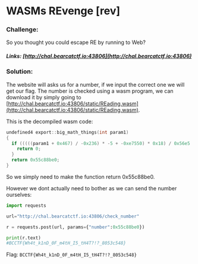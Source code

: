 # WASMs REvenge [rev]

### Challenge:
So you thought you could escape RE by running to Web?
##### Links: [http://chal.bearcatctf.io:43806](http://chal.bearcatctf.io:43806)

### Solution:
The website will asks us for a number, if we input the correct one we will get our flag.
The number is checked using a wasm program, we can download it by simply going to [http://chal.bearcatctf.io:43806/static/REading.wasm](http://chal.bearcatctf.io:43806/static/REading.wasm).

This is the decompiled wasm code:

```c
undefined4 export::big_math_things(int param1)
{
  if (((((param1 + 0x467) / -0x236) * -5 + -0xe7550) * 0x18) / 0x56e5 != -0x5b) {
    return 0;
  }
  return 0x55c88be0;
}
```

So we simply need to make the function return 0x55c88be0.

However we dont actually need to bother as we can send the number ourselves:

```py
import requests

url="http://chal.bearcatctf.io:43806/check_number"

r = requests.post(url, params={"number":0x55c88be0})

print(r.text)
#BCCTF{Wh4t_k1nD_0F_m4tH_I5_tH4T?!?_8053c548}
```


Flag: ```BCCTF{Wh4t_k1nD_0F_m4tH_I5_tH4T?!?_8053c548}```
